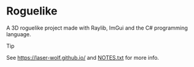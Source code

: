 # Roguelike

A 3D roguelike project made with Raylib, ImGui and the C# programming language.

> [!TIP]
> See <https://laser-wolf.github.io/> and [NOTES.txt](NOTES.txt) for more info.
